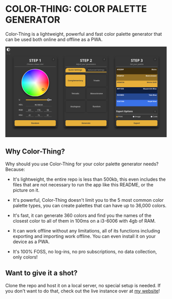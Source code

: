 # COLOR-THING: COLOR PALETTE GENERATOR

Color-Thing is a lightweight, powerful and fast color palette generator that can be used both online and offline as a PWA. 

![](git-assets/Screenshot.png)

## Why Color-Thing?

Why should you use Color-Thing for your color palette generator needs? Because:

* It's lightweight, the entire repo is less than 500kb, this even includes the files that are not necessary to run the app like this README, or the picture on it.

* It's powerful, Color-Thing doesn't limit you to the 5 most common color palette types, you can create palettes that can have up to 36,000 colors.

* It's fast, it can generate 360 colors and find you the names of the closest color to all of them in 100ms on a i3-6006 with 4gb of RAM.

* It can work offline without any limitations, all of its functions including exporting and importing work offline. You can even install it on your device as a PWA.

* It's 100% FOSS, no log-ins, no pro subscriptions, no data collection, only colors!

## Want to give it a shot?

Clone the repo and host it on a local server, no special setup is needed. If you don't want to do that, check out the live instance over at [my website](https://ahmetfiratusta.com/stuff/color-thing)!